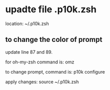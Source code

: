 # upadte file .p10k.zsh

location: ~/.p10k.zsh

## to change the color of prompt
  update line 87 and 89.

for oh-my-zsh command is: omz

to change prompt, command is: p10k configure

apply changes: source ~/.p10k.zsh
